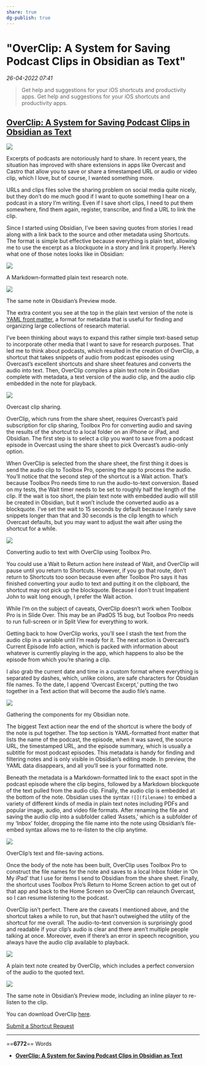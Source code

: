```yaml
---
share: true
dg-publish: true
---
```

# "OverClip: A System for Saving Podcast Clips in Obsidian as Text"

*26-04-2022 07:41* 

> Get help and suggestions for your iOS shortcuts and productivity apps.
Get help and suggestions for your iOS shortcuts and productivity apps.

## [OverClip: A System for Saving Podcast Clips in Obsidian as Text](https://club.macstories.net/posts/overclip-a-system-for-saving-podcast-clips-in-obsidian-as-text)

![](https://cdn.macstories.net/ivborw0kggoaaaansuheugaac50aaajwcayaaaakgq9xaaaacxbiwxmaaastaaaleweampwyaaam-8-1627645732035.png)

Excerpts of podcasts are notoriously hard to share. In recent years, the situation has improved with share extensions in apps like Overcast and Castro that allow you to save or share a timestamped URL or audio or video clip, which I love, but of course, I wanted something more.

URLs and clips files solve the sharing problem on social media quite nicely, but they don’t do me much good if I want to quote something I hear on a podcast in a story I’m writing. Even if I save short clips, I need to put them somewhere, find them again, register, transcribe, and find a URL to link the clip.

Since I started using Obsidian, I’ve been saving quotes from stories I read along with a link back to the source and other metadata using Shortcuts. The format is simple but effective because everything is plain text, allowing me to use the excerpt as a blockquote in a story and link it properly. Here’s what one of those notes looks like in Obsidian:

![](https://cdn.macstories.net/ivborw0kggoaaaansuheugaac50aaajwcayaaaakgq9xaaaacxbiwxmaaastaaaleweampwyaaam-9-1627645876049.png)

A Markdown-formatted plain text research note.

![](https://cdn.macstories.net/ivborw0kggoaaaansuheugaac50aaajwcayaaaakgq9xaaaacxbiwxmaaastaaaleweampwyaaam-10-1627645876035.png)

The same note in Obsidian’s Preview mode.

The extra content you see at the top in the plain text version of the note is [YAML front matter](https://en.wikipedia.org/wiki/YAML), a format for metadata that is useful for finding and organizing large collections of research material.

I’ve been thinking about ways to expand this rather simple text-based setup to incorporate other media that I want to save for research purposes. That led me to think about podcasts, which resulted in the creation of OverClip, a shortcut that takes snippets of audio from podcast episodes using Overcast’s excellent shortcuts and share sheet features and converts the audio into text. Then, OverClip compiles a plain text note in Obsidian complete with metadata, a text version of the audio clip, and the audio clip embedded in the note for playback.

![](https://cdn.macstories.net/ivborw0kggoaaaansuheugaac50aaajwcayaaaakgq9xaaaacxbiwxmaaastaaaleweampwyaaam-11-1627646101978.png)

Overcast clip sharing.

OverClip, which runs from the share sheet, requires Overcast’s paid subscription for clip sharing, Toolbox Pro for converting audio and saving the results of the shortcut to a local folder on an iPhone or iPad, and Obsidian. The first step is to select a clip you want to save from a podcast episode in Overcast using the share sheet to pick Overcast’s audio-only option.

When OverClip is selected from the share sheet, the first thing it does is send the audio clip to Toolbox Pro, opening the app to process the audio. You’ll notice that the second step of the shortcut is a Wait action. That’s because Toolbox Pro needs time to run the audio-to-text conversion. Based on my tests, the Wait timer needs to be set to roughly half the length of the clip. If the wait is too short, the plain text note with embedded audio will still be created in Obsidian, but it won’t include the converted audio as a blockquote. I’ve set the wait to 15 seconds by default because I rarely save snippets longer than that and 30 seconds is the clip length to which Overcast defaults, but you may want to adjust the wait after using the shortcut for a while.

![](https://cdn.macstories.net/ivborw0kggoaaaansuheugaac50aaajwcayaaaakgq9xaaaacxbiwxmaaastaaaleweampwyaaam-1627655821155.png)

Converting audio to text with OverClip using Toolbox Pro.

You could use a Wait to Return action here instead of Wait, and OverClip will pause until you return to Shortcuts. However, if you go that route, don’t return to Shortcuts too soon because even after Toolbox Pro says it has finished converting your audio to text and putting it on the clipboard, the shortcut may not pick up the blockquote. Because I don’t trust Impatient John to wait long enough, I prefer the Wait action.

While I’m on the subject of caveats, OverClip doesn’t work when Toolbox Pro is in Slide Over. This may be an iPadOS 15 bug, but Toolbox Pro needs to run full-screen or in Split View for everything to work.

Getting back to how OverClip works, you’ll see I stash the text from the audio clip in a variable until I’m ready for it. The next action is Overcast’s Current Episode Info action, which is packed with information about whatever is currently playing in the app, which happens to also be the episode from which you’re sharing a clip.

I also grab the current date and time in a custom format where everything is separated by dashes, which, unlike colons, are safe characters for Obsidian file names. To the date, I append ‘Overcast Excerpt,’ putting the two together in a Text action that will become the audio file’s name.

![](https://cdn.macstories.net/ivborw0kggoaaaansuheugaac50aaajwcayaaaakgq9xaaaacxbiwxmaaastaaaleweampwyaaam-2-1627656614593.png)

Gathering the components for my Obsidian note.

The biggest Text action near the end of the shortcut is where the body of the note is put together. The top section is YAML-formatted front matter that lists the name of the podcast, the episode, when it was saved, the source URL, the timestamped URL, and the episode summary, which is usually a subtitle for most podcast episodes. This metadata is handy for finding and filtering notes and is only visible in Obsidian’s editing mode. In preview, the YAML data disappears, and all you’ll see is your formatted note.

Beneath the metadata is a Markdown-formatted link to the exact spot in the podcast episode where the clip begins, followed by a Markdown blockquote of the text pulled from the audio clip. Finally, the audio clip is embedded at the bottom of the note. Obsidian uses the syntax `![](filename)` to embed a variety of different kinds of media in plain text notes including PDFs and popular image, audio, and video file formats. After renaming the file and saving the audio clip into a subfolder called ‘Assets,’ which is a subfolder of my ‘Inbox’ folder, dropping the file name into the note using Obsidian’s file-embed syntax allows me to re-listen to the clip anytime.

![](https://cdn.macstories.net/ivborw0kggoaaaansuheugaac50aaajwcayaaaakgq9xaaaacxbiwxmaaastaaaleweampwyaaam-13-1627646334748.png)

OverClip’s text and file-saving actions.

Once the body of the note has been built, OverClip uses Toolbox Pro to construct the file names for the note and saves to a local Inbox folder in ‘On My iPad’ that I use for items I send to Obsidian from the share sheet. Finally, the shortcut uses Toolbox Pro’s Return to Home Screen action to get out of that app and back to the Home Screen so OverClip can relaunch Overcast, so I can resume listening to the podcast.

OverClip isn’t perfect. There are the caveats I mentioned above, and the shortcut takes a while to run, but that hasn’t outweighed the utility of the shortcut for me overall. The audio-to-text conversion is surprisingly good and readable if your clip’s audio is clear and there aren’t multiple people talking at once. Moreover, even if there’s an error in speech recognition, you always have the audio clip available to playback.

![](https://cdn.macstories.net/ivborw0kggoaaaansuheugaac50aaajwcayaaaakgq9xaaaacxbiwxmaaastaaaleweampwyaaam-14-1627646493638.png)

A plain text note created by OverClip, which includes a perfect conversion of the audio to the quoted text.

![](https://cdn.macstories.net/ivborw0kggoaaaansuheugaac50aaajwcayaaaakgq9xaaaacxbiwxmaaastaaaleweampwyaaam-15-1627646569157.png)

The same note in Obsidian’s Preview mode, including an inline player to re-listen to the clip.

You can download OverClip [here](https://www.icloud.com/shortcuts/f355747701554257a2b02a2d7361ae41).

[Submit a Shortcut Request](https://docs.google.com/forms/d/e/1FAIpQLSeViYJRP69lNKgbmNWqxY1iEnz851gLE375swzC12Qarm-RxA/viewform?usp=sf_link)
***

==**6772**== Words

- **[OverClip: A System for Saving Podcast Clips in Obsidian as Text](https://club.macstories.net/posts/overclip-a-system-for-saving-podcast-clips-in-obsidian-as-text)**